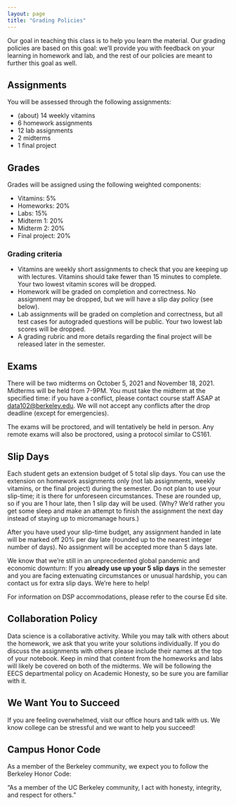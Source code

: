 ```yaml
---
layout: page
title: "Grading Policies"
---
```


Our goal in teaching this class is to help you learn the material. Our grading policies are based on this goal: we’ll provide you with feedback on your learning in homework and lab, and the rest of our policies are meant to further this goal as well.

## Assignments

You will be assessed through the following assignments:

* (about) 14 weekly vitamins
* 6 homework assignments
* 12 lab assignments
* 2 midterms
* 1 final project


## Grades

Grades will be assigned using the following weighted components:

* Vitamins: 5%
* Homeworks: 20%
* Labs: 15%
* Midterm 1: 20%
* Midterm 2: 20%
* Final project: 20%

### Grading criteria

* Vitamins are weekly short assignments to check that you are keeping up with lectures. Vitamins should take fewer than 15 minutes to complete. Your two lowest vitamin scores will be dropped.
* Homework will be graded on completion and correctness. No assignment may be dropped, but we will have a slip day policy (see below).
* Lab assignments will be graded on completion and correctness, but all test cases for autograded questions will be public. Your two lowest lab scores will be dropped.
* A grading rubric and more details regarding the final project will be released later in the semester.

## Exams

There will be two midterms on October 5, 2021 and November 18, 2021. Midterms will be held from 7-9PM. You must take the midterm at the specified time: if you have a conflict, please contact course staff ASAP at data102@berkeley.edu. We will not accept any conflicts after the drop deadline (except for emergencies).

The exams will be proctored, and will tentatively be held in person. Any remote exams will also be proctored, using a protocol similar to CS161.

## Slip Days

Each student gets an extension budget of 5 total slip days. You can use the extension on homework assignments only (not lab assignments, weekly vitamins, or the final project) during the semester. Do not plan to use your slip-time; it is there for unforeseen circumstances. These are rounded up, so if you are 1 hour late, then 1 slip day will be used. (Why? We’d rather you get some sleep and make an attempt to finish the assignment the next day instead of staying up to micromanage hours.)

After you have used your slip-time budget, any assignment handed in late will be marked off 20% per day late (rounded up to the nearest integer number of days). No assignment will be accepted more than 5 days late.

We know that we’re still in an unprecedented global pandemic and economic downturn: If you **already use up your 5 slip days** in the semester and you are facing extenuating circumstances or unusual hardship, you can contact us for extra slip days. We’re here to help!

For information on DSP accommodations, please refer to the course Ed site.


## Collaboration Policy

Data science is a collaborative activity. While you may talk with others about the homework, we ask that you write your solutions individually. If you do discuss the assignments with others please include their names at the top of your notebook. Keep in mind that content from the homeworks and labs will likely be covered on both of the midterms. We will be following the EECS departmental policy on Academic Honesty, so be sure you are familiar with it.	

## We Want You to Succeed

If you are feeling overwhelmed, visit our office hours and talk with us. We know college can be stressful and we want to help you succeed!

## Campus Honor Code

As a member of the Berkeley community, we expect you to follow the Berkeley Honor Code:

“As a member of the UC Berkeley community, I act with honesty, integrity, and respect for others.”
